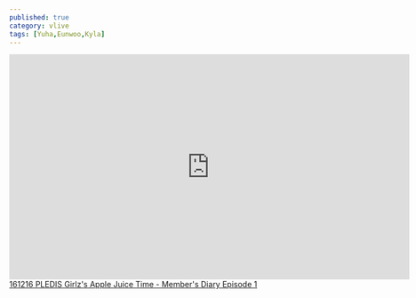 ```yaml
---
published: true
category: vlive
tags: [Yuha,Eunwoo,Kyla]
---
```

<iframe src="http://www.vlive.tv/embed/16891" frameborder="no" scrolling="no" marginwidth="0" marginheight="0" WIDTH="720" HEIGHT="405" allowfullscreen></iframe><br /><a href="" target="_blank">161216 PLEDIS Girlz's Apple Juice Time - Member's Diary Episode 1</a>